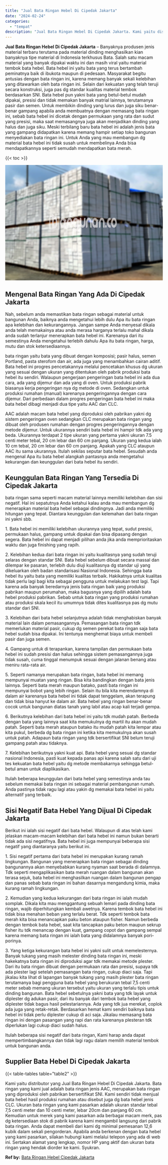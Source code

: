 ```yaml
---
title: "Jual Bata Ringan Hebel Di Cipedak Jakarta"
date: "2024-02-24"
categories: 
  - "tempat"
description: "Jual Bata Ringan Hebel Di Cipedak Jakarta. Kami yaitu distributor yang Jual Bata Ringan Hebel Di Cipedak Jakarta. Bata ringan yang kami jual adalah bata ring..."
---
```


**Jual Bata Ringan Hebel Di Cipedak Jakarta** – Banyaknya produsen jenis material terbaru terutama pada material dinding menghasilkan kian banyaknya tipe material di Indonesia terkhusus Bata. Salah satu macam material yang banyak dipakai waktu ini dan masih viral yaitu material tembok bata hebel. Bata hebel ini yaitu bata yang terus bertambah peminatnya baik di ibukota maupun di pedesaan. Masyarakat begitu antusias dengan bata ringan ini, karena memang banyak sekali kelebihan yang ditawarkan oleh bata ringan ini. Selain dari kekuatan yang telah teruji secara konstruksi, juga pas dg standar kualitas material tembok berdasarkan SNI. Bata hebel pun yakni bata yang betul-betul mudah dipakai, presisi dan tidak memakan banyak matrial lainnya, terutamanya pasir dan semen. Untuk membikin dinding yang lurus dan juga siku benar-benar gampang apabila anda membuatnya dengan memasang bata ringan ini, sebab bata hebel ini dicetak dengan permukaan yang rata dan sudut yang presisi, maka saat memasangnya juga akan menjadikan dinding yang halus dan juga siku. Meski terbilang baru bata hebel ini adalah jenis bata yang gampang didapatkan karena memang hampir setiap toko bangunan menyediakan bata ringan ini. Untuk Anda yang mau membangun dg material bata hebel ini tidak susah untuk membelinya Anda bisa mendapatkannya seperti semudah mendapatkan bata merah.

{{< toc >}}

![Jual Bata Ringan Hebel Di Cipedak Jakarta](/images/jual-hebel-murah-44.png)

## Mengenal Bata Ringan Yang Ada Di Cipedak Jakarta

Nah, sebelum anda memastikan bata ringan sebagai material untuk bangunan Anda, baiknya anda mengetahui lebih dulu Apa itu bata ringan apa kelebihan dan kekurangannya. Jangan sampe Anda menyesal dikala anda telah memakainya atau anda merasa harganya terlalu mahal dikala anda sudah terlanjur menerapkan bata hebel ini. Karenanya dari itu semestinya Anda mengetahui terlebih dahulu Apa itu bata ringan, harga, mutu dan stok ketersediaannya.

bata ringan yaitu bata yang dibuat dengan komposisi; pasir halus, semen Portland, pasta sterofom dan air, ada juga yang menambahkan cairan aditif. Bata hebel ini progres pencetakannya melalui pencetakan khusus dg ukuran yang sesuai dengan ukuran yang ditentukan oleh pabrik produksi bata hebel itu sendiri. Walaupun pengerjaan pengeringan bata hebel ini ada dua cara, ada yang dijemur dan ada yang di oven. Untuk produksi pabrik biasanya kerja pengeringan nya dg metode di oven. Sedangkan untuk produksi rumahan (manual) karenanya pengeringannya dengan cara dijemur. Dari perbedaan dalam progres pengeringan bata hebel ini maka bata hebel dibagi menjadi dua tipe yaitu AAC dan CLC.

AAC adalah macam bata hebel yang diproduksi oleh pabrikan yakni dg sistem pengeringan oven sedangkan CLC merupakan bata ringan yang dibuat oleh produsen rumahan dengan progres pengeringannya dengan metode dijemur. Untuk ukurannya sendiri bata hebel ini hampir tdk ada yang beda. Ukurannya terdapat 2 tipe ukuran yang pertama yakni ukuran 7.5 centi meter tebal, 20 cm lebar dan 60 cm panjang. Ukuran yang kedua ialah 10 cm tebal, 20 cm lebar dan 60 cm panjang. Apakah yang CLC ataupun AAC itu sama ukurannya. Itulah sekilas seputar bata hebel. Sesudah anda mengenal Apa itu bata hebel alangkah pantasnya anda mengetahui kekurangan dan keunggulan dari bata hebel itu sendiri.

## Keunggulan Bata Ringan Yang Tersedia Di Cipedak Jakarta

bata ringan sama seperti macam material lainnya memiliki kelebihan dan sisi negatif. Hal ini sepatutnya Anda ketahui kalau anda mau membangun dg menerapkan material bata hebel sebagai dindingnya. Jadi anda memiliki hitungan yang tepat. Diantara keunggulan dan kelemahan dari bata ringan ini yakni sbb.

1\. Bata hebel ini memiliki kelebihan ukurannya yang tepat, sudut presisi, permukaan halus, gampang untuk dipakai dan bisa dipasang dengan segera. Bata hebel ini dapat menjadi pilihan anda jika anda memprioritaskan waktu dan juga finishing yang rapih.

2\. Kelebihan kedua dari bata ringan ini yaitu kualitasnya yang sudah teruji selaras dengan standar SNI. Bata hebel sebelum dibuat secara massal dan dilempar ke pasaran, terlebih dulu diuji kualitasnya dg standar uji yang dikeluarkan oleh badan standarisasi Nasional Indonesia. Sehingga bata hebel itu yaitu bata yang memiliki kualitas terbaik. Hakikatnya untuk kualitas tidak perlu lagi bagi kita sebagai pengguna untuk melakukan test lagi. Tapi karena ada banyak beredarnya jenis bata ringan baik yang produksi pabrikan maupun perumahan, maka bagusnya yang dipilih adalah bata hebel produksi pabrikan. Sebab untuk bata ringan yang produksi rumahan atau produksi skala kecil itu umumnya tidak dites kualitasnya pas dg mutu standar dari SNI.

3\. Kelebihan dari bata hebel selanjutnya adalah tidak menghabiskan banyak material lain dalam pemasangannya. Pemasangan bata ringan tdk memerlukan material pasir, cukup dg semen perekat bata ringan saja bata hebel sudah bisa dipakai. Ini tentunya menghemat biaya untuk membeli pasir dan juga semen.

4\. Gampang untuk di terapankan, karena tampilan dan permukaan bata hebel ini sudah presisi dan halus sehingga sistem pemasangannya juga tidak susah, cuma tinggal menumpuk sesuai dengan jalanan benang atau meniru rata-rata air.

5\. Seperti namanya merupakan bata ringan, bata hebel ini memang mempunyai muatan yang ringan. Bisa kita bandingkan dengan bata jenis lainnya. Seperti bata merah maupun batako, pasti bata ringan ini mempunyai bobot yang lebih ringan. Selain itu bila kita merendamnya di dalam air karenanya bata hebel ini tidak dapat tenggelam, akan terapung dan tidak bisa hanyut ke dalam air. Bata hebel yang ringan benar-benar cocok untuk bangunan diatas tanah yang labil atau acap kali terjadi gempa.

6\. Berikutnya kelebihan dari bata hebel ini yaitu tdk mudah patah. Berbeda dengan bata yang lainnya saat kita memukulnya dg martil itu akan mudah patah. Seperti bata merah ataupun batako itu mudah patah kita lempar atau kita pukul, berbeda dg bata ringan ini ketika kita memukulnya akan susah untuk patah. Adapaun bata ringan yang tdk bersertifikat SNI belum teruji gampang patah atau tidaknya.

7\. Kelebihan berikutnya yakni kuat api. Bata hebel yang sesuai dg standar nasional Indonesia, pasti kuat kepada panas api karena salah satu dari uji tes kekuatan bata hebel yaitu dg metode membakarnya sehingga betul-betul aman untuk diaplikasikan.

Itulah beberapa keunggulan dari bata hebel yang semestinya anda tau sebelum memakai bata ringan ini sebagai material pembangunan rumah. Anda pastinya tidak ragu lagi atau yakin dg memakai bata hebel ini yaitu alternatif yang terbaik.

## Sisi Negatif Bata Hebel Yang Dijual Di Cipedak Jakarta

Berikut ini ialah sisi negatif dari bata hebel. Walaupun di atas telah kami jelaskan macam-macam kelebihan dari bata hebel ini namun bukan berarti tidak ada sisi negatifnya. Bata hebel ini juga mempunyai beberapa sisi negatif yang diantaranya yaitu berikut ini.

1\. Sisi negatif pertama dari bata hebel ini merupakan kurang ramah lingkungan. Bangunan yang menerapkan bata ringan sebagai dinding bangunannya akan menyebabkan kurang nyaman saat berada di dalamnya. Tdk seperti mengaplikasikan bata merah ruangan dalam bangunan akan terasa sejuk, bata hebel ini menghasilkan ruangan dalam bangunan pengap dan panas sebab bata ringan ini bahan dasarnya mengandung kimia, maka kurang ramah lingkungan.

2\. Kemudian yang kedua kekurangan dari bata ringan ini ialah mudah somplak. Dikala kita mau menggantung sebuah lemari pada dinding bata ringan, wajib diperhitungkan kembali awetnya. Karena tembok bata hebel ini tidak bisa menahan beban yang terlalu berat. Tdk seperti tembok bata merah kita bisa menancapkan paku beton ataupun fisher. Namun berbeda dengan tembok bata hebel, saat kita tancapkan paku beton maupun sekrup fisher itu tdk menancap dengan kuat, gampang copot dan gampang sempal karena memang bata ringan ini ialah bata yang didalamnya banyak pori-porinya.

3\. Yang ketiga kekurangan bata hebel ini yakni sulit untuk memelesternya. Banyak tukang yang masih melester dinding bata ringan ini, meski hakekatnya bata ringan ini diproduksi agar tdk memakai metode plester. Dari itu bata ringan dibuat dengan permukaan rata dan presisi, supaya tdk ada plester lagi setelah pemasangan bata ringan, cukup diaci saja. Tapi jikalau kita lihat di lapangan banyak tukang yang masih plester bata ringan terutamanya bagi pengguna bata hebel yang berukuran tebal 7,5 centi meter sebab memang ukuran tersebut yaitu ukuran yang terlalu tipis untuk dinding bangunan. Bata hebel sebetulnya yakni bata yang tdk layak untuk diplester dg adukan pasir, dari itu banyak dari tembok bata hebel yang diplester tidak bagus hasil pelestariannya. Ada yang tdk jua merekat, coplok ada juga yang retak-retak. Berdasarkan hemat kami sendiri baiknya bata hebel ini tidak perlu diplester cukup di aci saja. Jikalau memasang bata ringan ini dengan pasangan yang rapi dan rata karenanya plesteran tdk diperlukan lagi cukup diaci sudah halus.

Itulah beberapa sisi negatif dari bata ringan, Kami harap anda dapat mempertimbangkannya dan tidak lagi ragu dalam memilih material tembok untuk bangunan anda.

## Supplier Bata Hebel Di Cipedak Jakarta

{{< table-tables table="table2" >}}

Kami yaitu distributor yang Jual Bata Ringan Hebel Di Cipedak Jakarta. Bata ringan yang kami jual adalah bata ringan jenis AAC, merupakan bata ringan yang diproduksi oleh pabrikan bersertifikat SNI. Kami sendiri tidak menjual bata hebel hasil produksi rumahan atau disebut juga dg bata hebel jenis CLC. Ukuran bata ringan yang kami pasarkan adalah ukuran standar tebal 7,5 centi meter dan 10 centi meter, lebar 20cm dan panjang 60 cm. Kemudian untuk merek yang kami pasarkan ada berbagai macam merk, pas dg ketersediaan stok di pabrik karena kami mengambil langsung dari pabrik bata ringan. Anda dapat membeli dari kami dg minimal pemesanan 12,6 kubik dalam sekali pengorderan. Apabila anda berkenan dengan bata hebel yang kami pasarkan, silakan hubungi kami melalui telepon yang ada di web ini. Sertakan alamat yang lengkap, nomor HP yang aktif dan ukuran bata ringan yang hendak diorder ke kami. Syukran.

**Ref by:** [Bata Ringan Hebel Cipedak Jakarta](https://id.wikipedia.org/wiki/Bata)

